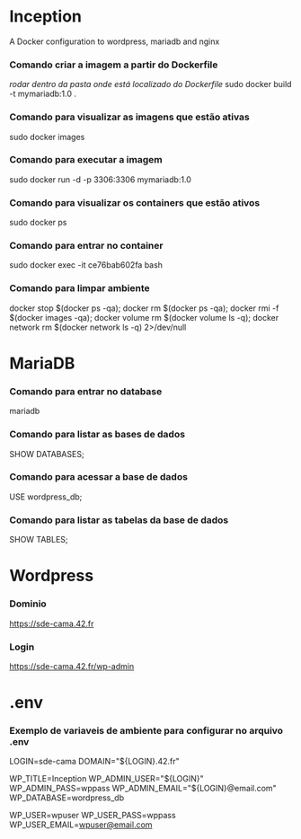 # Inception
A Docker configuration to wordpress, mariadb and nginx

### Comando criar a imagem a partir do Dockerfile
*rodar dentro da pasta onde está localizado do Dockerfile*
sudo docker build -t mymariadb:1.0 .

### Comando para visualizar as imagens que estão ativas
sudo docker images

### Comando para executar a imagem
sudo docker run -d -p 3306:3306 mymariadb:1.0

### Comando para visualizar os containers que estão ativos
sudo docker ps

### Comando para entrar no container
sudo docker exec -it ce76bab602fa bash

### Comando para limpar ambiente
docker stop $(docker ps -qa); docker rm $(docker ps -qa); docker rmi -f $(docker images -qa); docker volume rm $(docker volume ls -q); docker network rm $(docker network ls -q) 2>/dev/null

# MariaDB

### Comando para entrar no database
mariadb

### Comando para listar as bases de dados
SHOW DATABASES;

### Comando para acessar a base de dados
USE wordpress_db;

### Comando para listar as tabelas da base de dados
SHOW TABLES;

# Wordpress
### Dominio
https://sde-cama.42.fr

### Login
https://sde-cama.42.fr/wp-admin

# .env
### Exemplo de variaveis de ambiente para configurar no arquivo .env
LOGIN=sde-cama
DOMAIN="${LOGIN}.42.fr"

WP_TITLE=Inception
WP_ADMIN_USER="${LOGIN}"
WP_ADMIN_PASS=wppass
WP_ADMIN_EMAIL="${LOGIN}@email.com"
WP_DATABASE=wordpress_db

WP_USER=wpuser
WP_USER_PASS=wppass
WP_USER_EMAIL=wpuser@email.com
